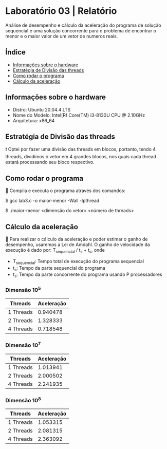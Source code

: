 # Laboratório 03 | Relatório
Análise de desempenho e cálculo da aceleração do programa de solução sequencial e uma solução concorrente para o problema de encontrar o menor e o maior valor de um vetor de numeros reais.


## Índice
* [Informações sobre o hardware](#informações-sobre-o-hardware)
* [Estratégia de Divisão das threads](#estrategia-de-divisao-das-threads)
* [Como rodar o programa](#como-rodar-o-programa)
* [Cálculo da aceleração](#cálculo-da-aceleração)

## Informações sobre o hardware
- Distro: Ubuntu 20.04.4 LTS
- Nome do Modelo: Intel(R) Core(TM) i3-8130U CPU @ 2.10GHz
- Arquitetura: x86_64

## Estratégia de Divisão das threads
:exclamation: Optei por fazer uma divisão das threads em blocos, portanto, tendo 4 threads, dividimos o vetor em 4 grandes blocos, nos quais cada thread estará processando seu bloco respectivo.

## Como rodar o programa
:thinking: Compila e executa o programa através dos comandos:

$ gcc lab3.c -o maior-menor -Wall -lpthread 


$ ./maior-menor <dimensão do vetor> <número de threads>


## Cálculo da aceleração
:abacus: Para realizar o cálculo da aceleração e poder estimar o ganho de desempenho, usaremos a Lei de Amdahl. O ganho de velocidade da execução é dado por: 
T<sub>sequencial</sub> / t<sub>s</sub> + t<sub>s</sub>, onde
- T<sub>sequencial</sub>: Tempo total de execução do programa sequencial
- t<sub>s</sub>: Tempo da parte sequencial do programa
- t<sub>s</sub>: Tempo da parte concorrente do programa usando P processadores

### Dimensão 10<sup>5</sup>
 | Threads | Aceleração |
 | --- | --- |
| 1 Threads | 0.940478 |
| 2 Threads | 1.328333 |
| 4 Threads | 0.718548 |
 
### Dimensão 10<sup>7</sup>
 | Threads | Aceleração |
 | --- | --- |
 | 1 Threads | 1.013941 |
 | 2 Threads | 2.000502 |
 | 4 Threads | 2.241935 |
 
 ### Dimensão 10<sup>8</sup>
 | Threads | Aceleração |
 | --- | --- |
 | 1 Threads | 1.053315 |
 | 2 Threads | 2.081315 |
 | 4 Threads | 2.363092 |
